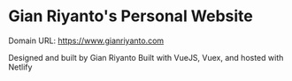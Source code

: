 # Gian Riyanto's Personal Website

Domain URL: https://www.gianriyanto.com

Designed and built by Gian Riyanto
Built with VueJS, Vuex, and hosted with Netlify

